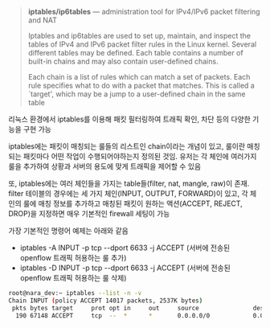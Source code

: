 > **iptables/ip6tables** — administration tool for IPv4/IPv6 packet filtering and NAT
> 
> Iptables and ip6tables are used to set up, maintain, and inspect the tables of IPv4 and IPv6 packet filter rules in the Linux kernel. Several different tables may be defined. Each table contains a number of built-in chains and may also contain user-defined chains.
> 
> Each chain is a list of rules which can match a set of packets. Each rule specifies what to do with a packet that matches. This is called a `target', which may be a jump to a user-defined chain in the same table

리눅스 환경에서 iptables를 이용해 패킷 필터링하여 트래픽 확인, 차단 등의 다양한 기능을 구현 가능

iptables에는 패킷이 매칭되는 룰들의 리스트인 chain이라는 개념이 있고, 룰이란 매칭되는 패킷마다 어떤 작업이 수행되어야하는지 정의된 것임. 유저는 각 체인에 여러가지 룰을 추가하여 상황과 서버의 용도에 맞게 트래픽을 제어할 수 있음

또, iptables에는 여러 체인들을 가지는 table들(filter, nat, mangle, raw)이 존재.
filter 테이블의 경우에는 세 가지 체인(INPUT, OUTPUT, FORWARD)이 있고, 각 체인의 룰에 매칭 정보를 추가하고 매칭된 패킷이 원하는 액션(ACCEPT, REJECT, DROP)을 지정하면 매우 기본적인 firewall 세팅이 가능

가장 기본적인 명령어 예제는 아래와 같음
- iptables -A INPUT -p tcp --dport 6633 -j ACCEPT (서버에 전송된 openflow 트래픽 허용하는 룰 추가)
- iptables -D INPUT -p tcp --dport 6633 -j ACCEPT (서버에 전송된 openflow 트래픽 허용하는 룰 삭제)
```bash
root@nara_dev:~ iptables --list -n -v
Chain INPUT (policy ACCEPT 14017 packets, 2537K bytes)
 pkts bytes target     prot opt in     out     source               destination
  190 67148 ACCEPT     tcp  --  *      *       0.0.0.0/0            0.0.0.0/0            tcp dpt:6633
```